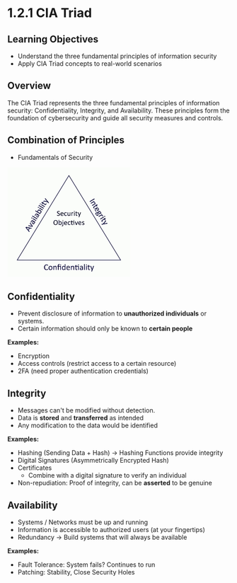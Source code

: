 # 1.2.1 CIA Triad

## Learning Objectives
- Understand the three fundamental principles of information security
- Apply CIA Triad concepts to real-world scenarios

## Overview
The CIA Triad represents the three fundamental principles of information security: Confidentiality, Integrity, and Availability. These principles form the foundation of cybersecurity and guide all security measures and controls.

## Combination of Principles
- Fundamentals of Security

![CIA Triad](Photos/CIA-Triad.png)

## Confidentiality
- Prevent disclosure of information to **unauthorized individuals** or systems.
- Certain information should only be known to **certain people**

**Examples:**
- Encryption
- Access controls (restrict access to a certain resource)
- 2FA (need proper authentication credentials)

## Integrity
- Messages can't be modified without detection.
- Data is **stored** and **transferred** as intended
- Any modification to the data would be identified

**Examples:**
- Hashing (Sending Data + Hash) -> Hashing Functions provide integrity
- Digital Signatures (Asymmetrically Encrypted Hash)
- Certificates
  - Combine with a digital signature to verify an individual
- Non-repudiation: Proof of integrity, can be **asserted** to be genuine

## Availability
- Systems / Networks must be up and running
- Information is accessible to authorized users (at your fingertips)
- Redundancy -> Build systems that will always be available

**Examples:**
- Fault Tolerance: System fails? Continues to run
- Patching: Stability, Close Security Holes
